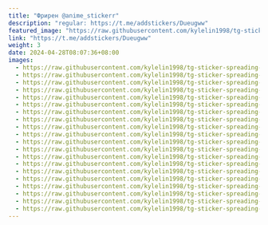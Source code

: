 ```yaml
---
title: "Фрирен @anime_stickerr"
description: "regular: https://t.me/addstickers/Dueugww"
featured_image: "https://raw.githubusercontent.com/kylelin1998/tg-sticker-spreading-worldwide-images/main/img/dd8c04ae-fdb5-45c4-8a40-77afd5484dbd.jpg"
link: "https://t.me/addstickers/Dueugww"
weight: 3
date: 2024-04-28T08:07:36+08:00
images:
  - https://raw.githubusercontent.com/kylelin1998/tg-sticker-spreading-worldwide-images/main/img/dd8c04ae-fdb5-45c4-8a40-77afd5484dbd.jpg
  - https://raw.githubusercontent.com/kylelin1998/tg-sticker-spreading-worldwide-images/main/img/905dcd6d-caf9-498a-9414-191c3089cd6f.jpg
  - https://raw.githubusercontent.com/kylelin1998/tg-sticker-spreading-worldwide-images/main/img/0e025e81-d20e-407f-8934-833ddf5a2755.jpg
  - https://raw.githubusercontent.com/kylelin1998/tg-sticker-spreading-worldwide-images/main/img/1b6bbcab-0bbb-4c12-ad3f-64de704def0e.jpg
  - https://raw.githubusercontent.com/kylelin1998/tg-sticker-spreading-worldwide-images/main/img/181caf7e-dd58-4d73-a43f-2d80ac13094d.jpg
  - https://raw.githubusercontent.com/kylelin1998/tg-sticker-spreading-worldwide-images/main/img/4e43445d-6d79-470c-8094-3820d5ca1ebc.jpg
  - https://raw.githubusercontent.com/kylelin1998/tg-sticker-spreading-worldwide-images/main/img/fcc0dc72-54c1-4d1c-be02-9136f2c4107e.jpg
  - https://raw.githubusercontent.com/kylelin1998/tg-sticker-spreading-worldwide-images/main/img/eab32d23-62de-45f9-bb22-da8163d0429a.jpg
  - https://raw.githubusercontent.com/kylelin1998/tg-sticker-spreading-worldwide-images/main/img/ead27858-f9fd-4ee6-9d83-de0a232f2e72.jpg
  - https://raw.githubusercontent.com/kylelin1998/tg-sticker-spreading-worldwide-images/main/img/f295b1ca-7410-4e3f-9943-f6fb3b786468.jpg
  - https://raw.githubusercontent.com/kylelin1998/tg-sticker-spreading-worldwide-images/main/img/d99d0b6b-c260-4d64-b9f6-a69c5e76da1c.jpg
  - https://raw.githubusercontent.com/kylelin1998/tg-sticker-spreading-worldwide-images/main/img/fce6e920-d482-402e-ad4c-b1326774010a.jpg
  - https://raw.githubusercontent.com/kylelin1998/tg-sticker-spreading-worldwide-images/main/img/7c6a7ccd-bbec-49fe-9659-191561acd3fa.jpg
  - https://raw.githubusercontent.com/kylelin1998/tg-sticker-spreading-worldwide-images/main/img/62c8c254-ce2e-48dd-b6b3-81aa96295420.jpg
  - https://raw.githubusercontent.com/kylelin1998/tg-sticker-spreading-worldwide-images/main/img/8e7682fc-ba5a-404c-b665-9ab588f8d696.jpg
  - https://raw.githubusercontent.com/kylelin1998/tg-sticker-spreading-worldwide-images/main/img/4873a773-21e4-4884-a5af-cfd275fce6bf.jpg
  - https://raw.githubusercontent.com/kylelin1998/tg-sticker-spreading-worldwide-images/main/img/04b3be9e-63ab-4d39-935c-6d4b04d49162.jpg
  - https://raw.githubusercontent.com/kylelin1998/tg-sticker-spreading-worldwide-images/main/img/2f4901a8-be42-4011-8255-98d1486ab3d2.jpg
  - https://raw.githubusercontent.com/kylelin1998/tg-sticker-spreading-worldwide-images/main/img/eedac5a2-b4eb-4758-b448-ae72d983c2bc.jpg
  - https://raw.githubusercontent.com/kylelin1998/tg-sticker-spreading-worldwide-images/main/img/5310f9c7-07ee-4b36-98fb-72a16a822f2d.jpg
---
```


